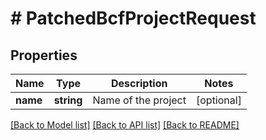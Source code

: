 # # PatchedBcfProjectRequest

## Properties

Name | Type | Description | Notes
------------ | ------------- | ------------- | -------------
**name** | **string** | Name of the project | [optional]

[[Back to Model list]](../../README.md#models) [[Back to API list]](../../README.md#endpoints) [[Back to README]](../../README.md)
